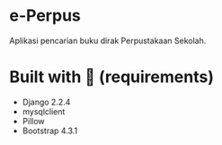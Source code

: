 # e-Perpus
Aplikasi pencarian buku dirak Perpustakaan Sekolah.

# Built with 💜 (requirements)
* Django 2.2.4
* mysqlclient
* Pillow
* Bootstrap 4.3.1
